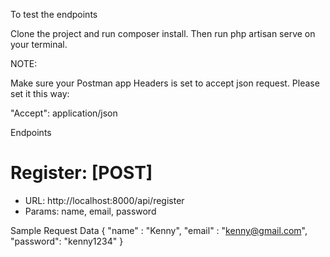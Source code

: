 To test the endpoints

Clone the project and run composer install. Then run php artisan serve on your terminal.



NOTE:

Make sure your Postman app Headers is set to accept json request. Please set it this way:

"Accept": application/json



Endpoints 

# Register: [POST]
  - URL: http://localhost:8000/api/register
  - Params: name, email, password
  
  Sample Request Data
  {
    "name" : "Kenny",
    "email" : "kenny@gmail.com",
    "password": "kenny1234"
  }
  
